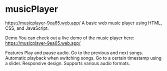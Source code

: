 # musicPlayer 
https://musicplayer-9ea65.web.app/
A basic web music player using HTML, CSS, and JavaScript.

Demo
You can check out a live demo of the music player here: https://musicplayer-9ea65.web.app/

Features
Play and pause audio.
Go to the previous and next songs.
Automatic playback when switching songs.
Go to a certain timestamp using a slider.
Responsive design.
Supports various audio formats.
